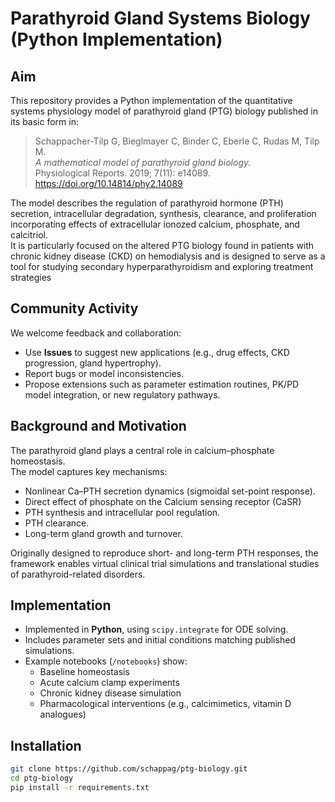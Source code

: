 # Parathyroid Gland Systems Biology (Python Implementation)

## Aim
This repository provides a Python implementation of the quantitative systems physiology model of parathyroid gland (PTG) biology published in its basic form in:

> Schappacher-Tilp G, Bieglmayer C, Binder C, Eberle C, Rudas M, Tilp M.  
> *A mathematical model of parathyroid gland biology.*  
> Physiological Reports. 2019; 7(11): e14089. https://doi.org/10.14814/phy2.14089
> 
The model describes the regulation of parathyroid hormone (PTH) secretion, intracellular degradation, synthesis, clearance, and proliferation incorporating effects of extracellular ionozed calcium, phosphate, and calcitriol.  
 It is particularly focused on the altered PTG biology found in patients with chronic kidney disease (CKD) on hemodialysis and is designed to serve as a tool for studying secondary hyperparathyroidism and exploring treatment strategies
 
## Community Activity
We welcome feedback and collaboration:  
- Use **Issues** to suggest new applications (e.g., drug effects, CKD progression, gland hypertrophy).  
- Report bugs or model inconsistencies.  
- Propose extensions such as parameter estimation routines, PK/PD model integration, or new regulatory pathways.  

## Background and Motivation
The parathyroid gland plays a central role in calcium–phosphate homeostasis.  
The model captures key mechanisms:  
- Nonlinear Ca–PTH secretion dynamics (sigmoidal set-point response).
- Direct effect of phosphate on the Calcium sensing receptor (CaSR)
- PTH synthesis and intracellular pool regulation.  
- PTH clearance.  
- Long-term gland growth and turnover.  

Originally designed to reproduce short- and long-term PTH responses, the framework enables virtual clinical trial simulations and translational studies of parathyroid-related disorders.

## Implementation
- Implemented in **Python**, using `scipy.integrate` for ODE solving.  
- Includes parameter sets and initial conditions matching published simulations.  
- Example notebooks (`/notebooks`) show:  
  - Baseline homeostasis  
  - Acute calcium clamp experiments  
  - Chronic kidney disease simulation  
  - Pharmacological interventions (e.g., calcimimetics, vitamin D analogues)  

## Installation
```bash
git clone https://github.com/schappag/ptg-biology.git
cd ptg-biology
pip install -r requirements.txt



